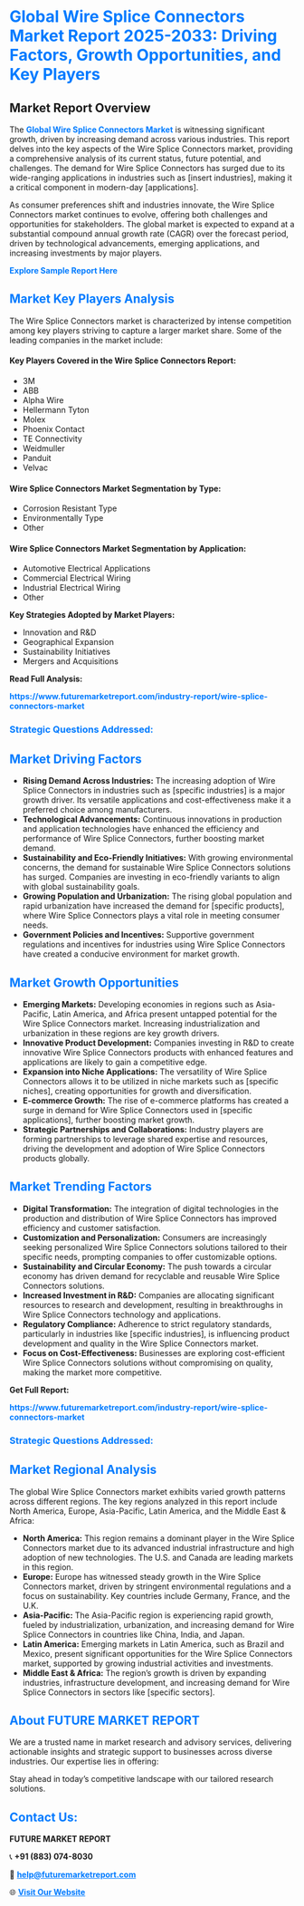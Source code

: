 <h1 style="color: #007BFF;">Global Wire Splice Connectors Market Report 2025-2033: Driving Factors, Growth Opportunities, and Key Players</h1>

<section id="overview">
<h2>Market Report Overview</h2>
<p>The <a href="https://www.futuremarketreport.com/industry-report/wire-splice-connectors-market" style="color: #007BFF; text-decoration: none;"><strong>Global Wire Splice Connectors Market</strong></a> is witnessing significant growth, driven by increasing demand across various industries. This report delves into the key aspects of the Wire Splice Connectors market, providing a comprehensive analysis of its current status, future potential, and challenges. The demand for Wire Splice Connectors has surged due to its wide-ranging applications in industries such as [insert industries], making it a critical component in modern-day [applications].</p>
<p>As consumer preferences shift and industries innovate, the Wire Splice Connectors market continues to evolve, offering both challenges and opportunities for stakeholders. The global market is expected to expand at a substantial compound annual growth rate (CAGR) over the forecast period, driven by technological advancements, emerging applications, and increasing investments by major players.</p>
</section>

<section id="overview">
<p><a href="https://www.futuremarketreport.com/request-sample/reportId=58268" style="color: #007BFF; text-decoration: none;"><strong>Explore Sample Report Here</strong></a></p>
</section>

<section id="key-players">
<h2 style="color: #007BFF;">Market Key Players Analysis</h2>
<p>The Wire Splice Connectors market is characterized by intense competition among key players striving to capture a larger market share. Some of the leading companies in the market include:</p>
<h4>Key Players Covered in the Wire Splice Connectors Report:</h4>
<ul><li>3M</li><li>ABB</li><li>Alpha Wire</li><li>Hellermann Tyton</li><li>Molex</li><li>Phoenix Contact</li><li>TE Connectivity</li><li>Weidmuller</li><li>Panduit</li><li>Velvac</li></ul>
<h4>Wire Splice Connectors Market Segmentation by Type:</h4>
<ul><li>Corrosion Resistant Type</li><li>Environmentally Type</li><li>Other</li></ul>

<h4>Wire Splice Connectors Market Segmentation by Application:</h4>
<ul><li>Automotive Electrical Applications</li><li>Commercial Electrical Wiring</li><li>Industrial Electrical Wiring</li><li>Other</li></ul>
<p><strong>Key Strategies Adopted by Market Players:</strong></p>
<ul>
<li>Innovation and R&D</li>
<li>Geographical Expansion</li>
<li>Sustainability Initiatives</li>
<li>Mergers and Acquisitions</li>
</ul>
</section>

<section>
<p><strong>Read Full Analysis: </strong></p><a href="https://www.futuremarketreport.com/industry-report/wire-splice-connectors-market" style="color: #007BFF; text-decoration: none;"><strong>https://www.futuremarketreport.com/industry-report/wire-splice-connectors-market</strong></a>
<h3 style="color: #007BFF;">Strategic Questions Addressed:</h3>
</section>

<section id="driving-factors">
<h2 style="color: #007BFF;">Market Driving Factors</h2>
<ul>
<li><strong>Rising Demand Across Industries:</strong> The increasing adoption of Wire Splice Connectors in industries such as [specific industries] is a major growth driver. Its versatile applications and cost-effectiveness make it a preferred choice among manufacturers.</li>
<li><strong>Technological Advancements:</strong> Continuous innovations in production and application technologies have enhanced the efficiency and performance of Wire Splice Connectors, further boosting market demand.</li>
<li><strong>Sustainability and Eco-Friendly Initiatives:</strong> With growing environmental concerns, the demand for sustainable Wire Splice Connectors solutions has surged. Companies are investing in eco-friendly variants to align with global sustainability goals.</li>
<li><strong>Growing Population and Urbanization:</strong> The rising global population and rapid urbanization have increased the demand for [specific products], where Wire Splice Connectors plays a vital role in meeting consumer needs.</li>
<li><strong>Government Policies and Incentives:</strong> Supportive government regulations and incentives for industries using Wire Splice Connectors have created a conducive environment for market growth.</li>
</ul>
</section>

<section id="growth-opportunities">
<h2 style="color: #007BFF;">Market Growth Opportunities</h2>
<ul>
<li><strong>Emerging Markets:</strong> Developing economies in regions such as Asia-Pacific, Latin America, and Africa present untapped potential for the Wire Splice Connectors market. Increasing industrialization and urbanization in these regions are key growth drivers.</li>
<li><strong>Innovative Product Development:</strong> Companies investing in R&D to create innovative Wire Splice Connectors products with enhanced features and applications are likely to gain a competitive edge.</li>
<li><strong>Expansion into Niche Applications:</strong> The versatility of Wire Splice Connectors allows it to be utilized in niche markets such as [specific niches], creating opportunities for growth and diversification.</li>
<li><strong>E-commerce Growth:</strong> The rise of e-commerce platforms has created a surge in demand for Wire Splice Connectors used in [specific applications], further boosting market growth.</li>
<li><strong>Strategic Partnerships and Collaborations:</strong> Industry players are forming partnerships to leverage shared expertise and resources, driving the development and adoption of Wire Splice Connectors products globally.</li>
</ul>
</section>

<section id="trending-factors">
<h2 style="color: #007BFF;">Market Trending Factors</h2>
<ul>
<li><strong>Digital Transformation:</strong> The integration of digital technologies in the production and distribution of Wire Splice Connectors has improved efficiency and customer satisfaction.</li>
<li><strong>Customization and Personalization:</strong> Consumers are increasingly seeking personalized Wire Splice Connectors solutions tailored to their specific needs, prompting companies to offer customizable options.</li>
<li><strong>Sustainability and Circular Economy:</strong> The push towards a circular economy has driven demand for recyclable and reusable Wire Splice Connectors solutions.</li>
<li><strong>Increased Investment in R&D:</strong> Companies are allocating significant resources to research and development, resulting in breakthroughs in Wire Splice Connectors technology and applications.</li>
<li><strong>Regulatory Compliance:</strong> Adherence to strict regulatory standards, particularly in industries like [specific industries], is influencing product development and quality in the Wire Splice Connectors market.</li>
<li><strong>Focus on Cost-Effectiveness:</strong> Businesses are exploring cost-efficient Wire Splice Connectors solutions without compromising on quality, making the market more competitive.</li>
</ul>
</section>

<section>
<p><strong>Get Full Report: </strong></p><a href="https://www.futuremarketreport.com/industry-report/wire-splice-connectors-market" style="color: #007BFF; text-decoration: none;"><strong>https://www.futuremarketreport.com/industry-report/wire-splice-connectors-market</strong></a>
<h3 style="color: #007BFF;">Strategic Questions Addressed:</h3>
</section>


<section id="regional-analysis">
<h2 style="color: #007BFF;">Market Regional Analysis</h2>
<p>The global Wire Splice Connectors market exhibits varied growth patterns across different regions. The key regions analyzed in this report include North America, Europe, Asia-Pacific, Latin America, and the Middle East & Africa:</p>
<ul>
<li><strong>North America:</strong> This region remains a dominant player in the Wire Splice Connectors market due to its advanced industrial infrastructure and high adoption of new technologies. The U.S. and Canada are leading markets in this region.</li>
<li><strong>Europe:</strong> Europe has witnessed steady growth in the Wire Splice Connectors market, driven by stringent environmental regulations and a focus on sustainability. Key countries include Germany, France, and the U.K.</li>
<li><strong>Asia-Pacific:</strong> The Asia-Pacific region is experiencing rapid growth, fueled by industrialization, urbanization, and increasing demand for Wire Splice Connectors in countries like China, India, and Japan.</li>
<li><strong>Latin America:</strong> Emerging markets in Latin America, such as Brazil and Mexico, present significant opportunities for the Wire Splice Connectors market, supported by growing industrial activities and investments.</li>
<li><strong>Middle East & Africa:</strong> The region’s growth is driven by expanding industries, infrastructure development, and increasing demand for Wire Splice Connectors in sectors like [specific sectors].</li>
</ul>
</section>

<footer>
<h2 style="color: #007BFF;">About FUTURE MARKET REPORT</h2>
<p>We are a trusted name in market research and advisory services, delivering actionable insights and strategic support to businesses across diverse industries. Our expertise lies in offering:</p>

<p>Stay ahead in today’s competitive landscape with our tailored research solutions.</p>

<h2 style="color: #007BFF;">Contact Us:</h2>
<p><strong>FUTURE MARKET REPORT</strong></p>
<p>📞 <strong>+91 (883) 074-8030</strong></p>
<p>📧 <strong><a href="mailto:help@futuremarketreport.com" style="color: #007BFF;">help@futuremarketreport.com</a></strong></p>
<p>🌐 <strong><a href="https://www.futuremarketreport.com/" style="color: #007BFF;">Visit Our Website</a></strong></p>
</footer>